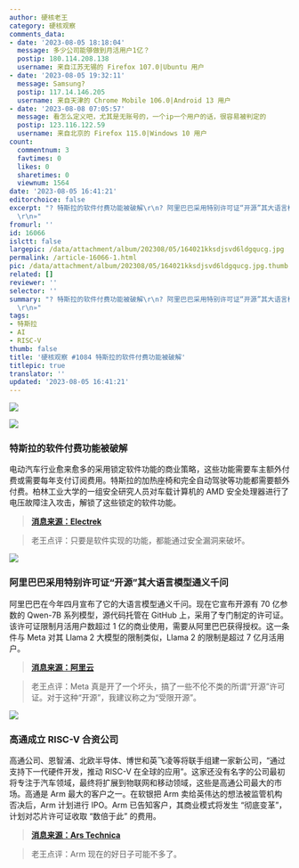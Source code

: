 ```yaml
---
author: 硬核老王
category: 硬核观察
comments_data:
- date: '2023-08-05 18:18:04'
  message: 多少公司能够做到月活用户1亿？
  postip: 180.114.208.138
  username: 来自江苏无锡的 Firefox 107.0|Ubuntu 用户
- date: '2023-08-05 19:32:11'
  message: Samsung?
  postip: 117.14.146.205
  username: 来自天津的 Chrome Mobile 106.0|Android 13 用户
- date: '2023-08-08 07:05:57'
  message: 看怎么定义吧，尤其是无账号的，一个ip一个用户的话，很容易被判定的
  postip: 123.116.122.59
  username: 来自北京的 Firefox 115.0|Windows 10 用户
count:
  commentnum: 3
  favtimes: 0
  likes: 0
  sharetimes: 0
  viewnum: 1564
date: '2023-08-05 16:41:21'
editorchoice: false
excerpt: "? 特斯拉的软件付费功能被破解\r\n? 阿里巴巴采用特别许可证“开源”其大语言模型通义千问\r\n? 高通成立 RISC-V 合资公司\r\n»
  \r\n»"
fromurl: ''
id: 16066
islctt: false
largepic: /data/attachment/album/202308/05/164021kksdjsvd6ldgqucg.jpg
permalink: /article-16066-1.html
pic: /data/attachment/album/202308/05/164021kksdjsvd6ldgqucg.jpg.thumb.jpg
related: []
reviewer: ''
selector: ''
summary: "? 特斯拉的软件付费功能被破解\r\n? 阿里巴巴采用特别许可证“开源”其大语言模型通义千问\r\n? 高通成立 RISC-V 合资公司\r\n»
  \r\n»"
tags:
- 特斯拉
- AI
- RISC-V
thumb: false
title: '硬核观察 #1084 特斯拉的软件付费功能被破解'
titlepic: true
translator: ''
updated: '2023-08-05 16:41:21'
---
```


![](/data/attachment/album/202308/05/164021kksdjsvd6ldgqucg.jpg)


![](/data/attachment/album/202308/05/164033uk5ujtryljqgqhlh.jpg)


### 特斯拉的软件付费功能被破解


电动汽车行业愈来愈多的采用锁定软件功能的商业策略，这些功能需要车主额外付费或需要每年支付订阅费用。特斯拉的加热座椅和完全自动驾驶等功能都需要额外付费。柏林工业大学的一组安全研究人员对车载计算机的 AMD 安全处理器进行了电压故障注入攻击，解锁了这些锁定的软件功能。



> 
> **[消息来源：Electrek](https://electrek.co/2023/08/03/hackers-manage-unlock-tesla-software-locked-features/)**
> 
> 
> 



> 
> 老王点评：只要是软件实现的功能，都能通过安全漏洞来破坏。
> 
> 
> 


![](/data/attachment/album/202308/05/164047docgggphe717bke6.jpg)


### 阿里巴巴采用特别许可证“开源”其大语言模型通义千问


阿里巴巴在今年四月宣布了它的大语言模型通义千问。现在它宣布开源有 70 亿参数的 Qwen-7B 系列模型，源代码托管在 GitHub 上，采用了专门制定的许可证。该许可证限制月活用户数超过 1 亿的商业使用，需要从阿里巴巴获得授权。这一条件与 Meta 对其 Llama 2 大模型的限制类似，Llama 2 的限制是超过 7 亿月活用户。



> 
> **[消息来源：阿里云](https://mp.weixin.qq.com/s/c4qvn0xTChq9xxvdrNa4pQ)**
> 
> 
> 



> 
> 老王点评：Meta 真是开了一个坏头，搞了一些不伦不类的所谓“开源”许可证。对于这种“开源”，我建议称之为“受限开源”。
> 
> 
> 


![](/data/attachment/album/202308/05/164102f3mypxud6pu16q3p.jpg)


### 高通成立 RISC-V 合资公司


高通公司、恩智浦、北欧半导体、博世和英飞凌等将联手组建一家新公司，“通过支持下一代硬件开发，推动 RISC-V 在全球的应用”。这家还没有名字的公司最初将专注于汽车领域，最终将扩展到物联网和移动领域，这些是高通公司最大的市场。高通是 Arm 最大的客户之一。在软银把 Arm 卖给英伟达的想法被监管机构否决后，Arm 计划进行 IPO。Arm 已告知客户，其商业模式将发生 “彻底变革”，计划对芯片许可证收取 “数倍于此” 的费用。



> 
> **[消息来源：Ars Technica](https://arstechnica.com/gadgets/2023/08/qualcomm-one-of-arms-biggest-customers-starts-a-risc-v-joint-venture/)**
> 
> 
> 



> 
> 老王点评：Arm 现在的好日子可能不多了。
> 
> 
>